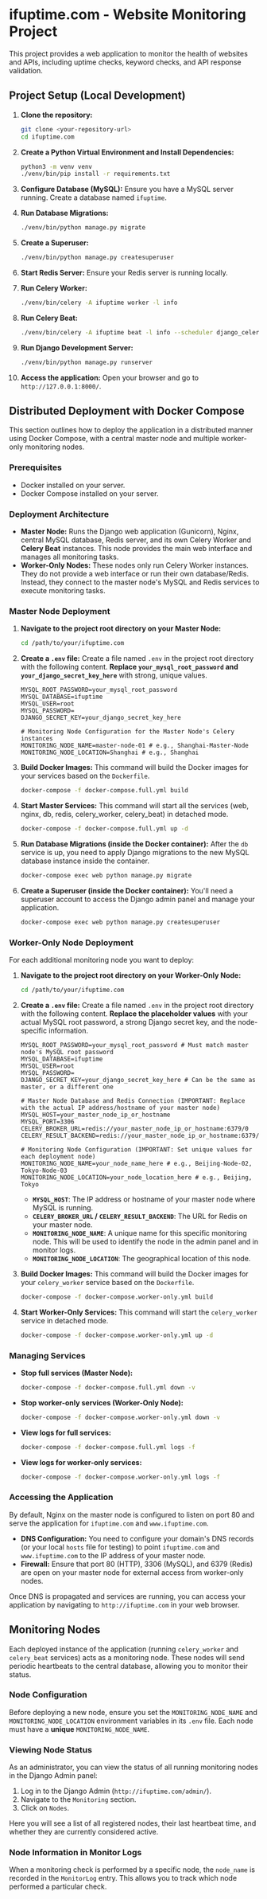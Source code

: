 # ifuptime.com - Website Monitoring Project

This project provides a web application to monitor the health of websites and APIs, including uptime checks, keyword checks, and API response validation.

## Project Setup (Local Development)

1.  **Clone the repository:**
    ```bash
    git clone <your-repository-url>
    cd ifuptime.com
    ```

2.  **Create a Python Virtual Environment and Install Dependencies:**
    ```bash
    python3 -m venv venv
    ./venv/bin/pip install -r requirements.txt
    ```

3.  **Configure Database (MySQL):**
    Ensure you have a MySQL server running. Create a database named `ifuptime`.

4.  **Run Database Migrations:**
    ```bash
    ./venv/bin/python manage.py migrate
    ```

5.  **Create a Superuser:**
    ```bash
    ./venv/bin/python manage.py createsuperuser
    ```

6.  **Start Redis Server:**
    Ensure your Redis server is running locally.

7.  **Run Celery Worker:**
    ```bash
    ./venv/bin/celery -A ifuptime worker -l info
    ```

8.  **Run Celery Beat:**
    ```bash
    ./venv/bin/celery -A ifuptime beat -l info --scheduler django_celery_beat.schedulers:DatabaseScheduler
    ```

9.  **Run Django Development Server:**
    ```bash
    ./venv/bin/python manage.py runserver
    ```

10. **Access the application:** Open your browser and go to `http://127.0.0.1:8000/`.

## Distributed Deployment with Docker Compose

This section outlines how to deploy the application in a distributed manner using Docker Compose, with a central master node and multiple worker-only monitoring nodes.

### Prerequisites

*   Docker installed on your server.
*   Docker Compose installed on your server.

### Deployment Architecture

*   **Master Node:** Runs the Django web application (Gunicorn), Nginx, central MySQL database, Redis server, and its own Celery Worker and **Celery Beat** instances. This node provides the main web interface and manages all monitoring tasks.
*   **Worker-Only Nodes:** These nodes only run Celery Worker instances. They do not provide a web interface or run their own database/Redis. Instead, they connect to the master node's MySQL and Redis services to execute monitoring tasks.

### Master Node Deployment

1.  **Navigate to the project root directory on your Master Node:**
    ```bash
    cd /path/to/your/ifuptime.com
    ```

2.  **Create a `.env` file:**
    Create a file named `.env` in the project root directory with the following content. **Replace `your_mysql_root_password` and `your_django_secret_key_here`** with strong, unique values.
    ```env
    MYSQL_ROOT_PASSWORD=your_mysql_root_password
    MYSQL_DATABASE=ifuptime
    MYSQL_USER=root
    MYSQL_PASSWORD=
    DJANGO_SECRET_KEY=your_django_secret_key_here

    # Monitoring Node Configuration for the Master Node's Celery instances
    MONITORING_NODE_NAME=master-node-01 # e.g., Shanghai-Master-Node
    MONITORING_NODE_LOCATION=Shanghai # e.g., Shanghai
    ```

3.  **Build Docker Images:**
    This command will build the Docker images for your services based on the `Dockerfile`.
    ```bash
    docker-compose -f docker-compose.full.yml build
    ```

4.  **Start Master Services:**
    This command will start all the services (web, nginx, db, redis, celery_worker, celery_beat) in detached mode.
    ```bash
    docker-compose -f docker-compose.full.yml up -d
    ```

5.  **Run Database Migrations (inside the Docker container):**
    After the `db` service is up, you need to apply Django migrations to the new MySQL database instance inside the container.
    ```bash
    docker-compose exec web python manage.py migrate
    ```

6.  **Create a Superuser (inside the Docker container):**
    You'll need a superuser account to access the Django admin panel and manage your application.
    ```bash
    docker-compose exec web python manage.py createsuperuser
    ```

### Worker-Only Node Deployment

For each additional monitoring node you want to deploy:

1.  **Navigate to the project root directory on your Worker-Only Node:**
    ```bash
    cd /path/to/your/ifuptime.com
    ```

2.  **Create a `.env` file:**
    Create a file named `.env` in the project root directory with the following content. **Replace the placeholder values** with your actual MySQL root password, a strong Django secret key, and the node-specific information.
    ```env
    MYSQL_ROOT_PASSWORD=your_mysql_root_password # Must match master node's MySQL root password
    MYSQL_DATABASE=ifuptime
    MYSQL_USER=root
    MYSQL_PASSWORD=
    DJANGO_SECRET_KEY=your_django_secret_key_here # Can be the same as master, or a different one

    # Master Node Database and Redis Connection (IMPORTANT: Replace with the actual IP address/hostname of your master node)
    MYSQL_HOST=your_master_node_ip_or_hostname
    MYSQL_PORT=3306
    CELERY_BROKER_URL=redis://your_master_node_ip_or_hostname:6379/0
    CELERY_RESULT_BACKEND=redis://your_master_node_ip_or_hostname:6379/0

    # Monitoring Node Configuration (IMPORTANT: Set unique values for each deployment node)
    MONITORING_NODE_NAME=your_node_name_here # e.g., Beijing-Node-02, Tokyo-Node-03
    MONITORING_NODE_LOCATION=your_node_location_here # e.g., Beijing, Tokyo
    ```
    *   **`MYSQL_HOST`**: The IP address or hostname of your master node where MySQL is running.
    *   **`CELERY_BROKER_URL` / `CELERY_RESULT_BACKEND`**: The URL for Redis on your master node.
    *   **`MONITORING_NODE_NAME`**: A unique name for this specific monitoring node. This will be used to identify the node in the admin panel and in monitor logs.
    *   **`MONITORING_NODE_LOCATION`**: The geographical location of this node.

3.  **Build Docker Images:**
    This command will build the Docker images for your `celery_worker` service based on the `Dockerfile`.
    ```bash
    docker-compose -f docker-compose.worker-only.yml build
    ```

4.  **Start Worker-Only Services:**
    This command will start the `celery_worker` service in detached mode.
    ```bash
    docker-compose -f docker-compose.worker-only.yml up -d
    ```

### Managing Services

*   **Stop full services (Master Node):**
    ```bash
    docker-compose -f docker-compose.full.yml down -v
    ```
*   **Stop worker-only services (Worker-Only Node):**
    ```bash
    docker-compose -f docker-compose.worker-only.yml down -v
    ```
*   **View logs for full services:**
    ```bash
    docker-compose -f docker-compose.full.yml logs -f
    ```
*   **View logs for worker-only services:**
    ```bash
    docker-compose -f docker-compose.worker-only.yml logs -f
    ```

### Accessing the Application

By default, Nginx on the master node is configured to listen on port 80 and serve the application for `ifuptime.com` and `www.ifuptime.com`.

*   **DNS Configuration:** You need to configure your domain's DNS records (or your local `hosts` file for testing) to point `ifuptime.com` and `www.ifuptime.com` to the IP address of your master node.
*   **Firewall:** Ensure that port 80 (HTTP), 3306 (MySQL), and 6379 (Redis) are open on your master node for external access from worker-only nodes.

Once DNS is propagated and services are running, you can access your application by navigating to `http://ifuptime.com` in your web browser.

## Monitoring Nodes

Each deployed instance of the application (running `celery_worker` and `celery_beat` services) acts as a monitoring node. These nodes will send periodic heartbeats to the central database, allowing you to monitor their status.

### Node Configuration

Before deploying a new node, ensure you set the `MONITORING_NODE_NAME` and `MONITORING_NODE_LOCATION` environment variables in its `.env` file. Each node must have a **unique** `MONITORING_NODE_NAME`.

### Viewing Node Status

As an administrator, you can view the status of all running monitoring nodes in the Django Admin panel:

1.  Log in to the Django Admin (`http://ifuptime.com/admin/`).
2.  Navigate to the `Monitoring` section.
3.  Click on `Nodes`.

Here you will see a list of all registered nodes, their last heartbeat time, and whether they are currently considered active.

### Node Information in Monitor Logs

When a monitoring check is performed by a specific node, the `node_name` is recorded in the `MonitorLog` entry. This allows you to track which node performed a particular check.
